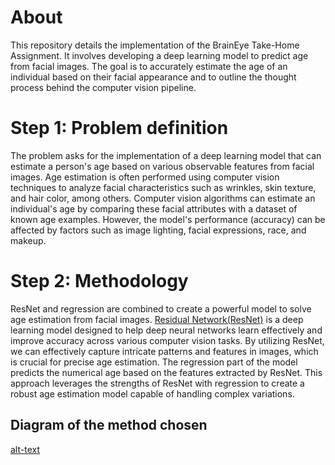 # About 
This repository details the implementation of the BrainEye Take-Home Assignment. It involves developing a deep learning model to predict age from facial images. The goal is to accurately estimate the age of an individual based on their facial appearance and to outline the thought process behind the computer vision pipeline.

# Step 1: Problem definition 
The problem asks for the implementation of a deep learning model that can estimate a person's age based on various observable features from facial images. Age estimation is often performed using computer vision techniques to analyze facial characteristics such as wrinkles, skin texture, and hair color, among others. Computer vision algorithms can estimate an individual's age by comparing these facial attributes with a dataset of known age examples. However, the model's performance (accuracy) can be affected by factors such as image lighting, facial expressions, race, and makeup.

# Step 2: Methodology 
ResNet and regression are combined to create a powerful model to solve age estimation from facial images. [Residual Network(ResNet)](https://huggingface.co/docs/transformers/en/model_doc/resnet) is a deep learning model designed to help deep neural networks learn effectively and improve accuracy across various computer vision tasks. By utilizing ResNet, we can effectively capture intricate patterns and features in images, which is crucial for precise age estimation. The regression part of the model predicts the numerical age based on the features extracted by ResNet. This approach leverages the strengths of ResNet with regression to create a robust age estimation model capable of handling complex variations.

## Diagram of the method chosen 
[alt-text](https://github.com/KhaingNaing/Age_estimation_CV/tree/main/pics/ResNet.png)

